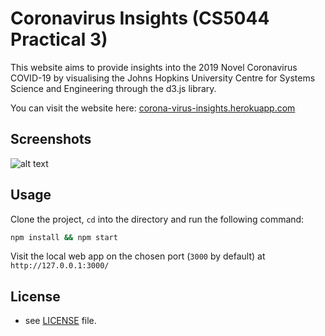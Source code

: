 # Coronavirus Insights (CS5044 Practical 3)

This website aims to provide insights into the 2019 Novel Coronavirus COVID-19 by visualising the Johns Hopkins University Centre for Systems Science and Engineering through the d3.js library.

You can visit the website here: [corona-virus-insights.herokuapp.com](https://corona-virus-insights.herokuapp.com/)

## Screenshots

![alt text](path)

## Usage

Clone the project, `cd` into the directory and run the following command:

```bash
npm install && npm start
```

Visit the local web app on the chosen port (`3000` by default) at `http://127.0.0.1:3000/`

## License 
* see [LICENSE](path) file.
